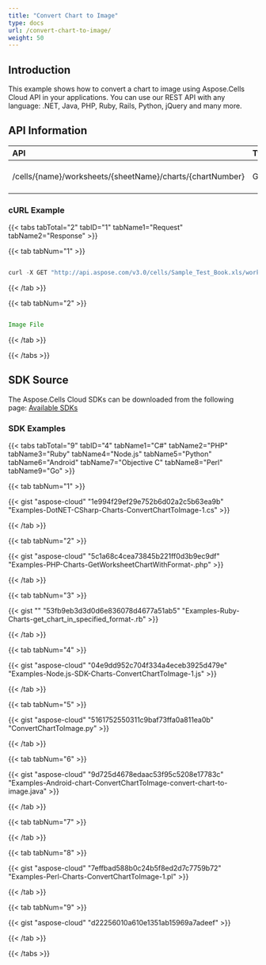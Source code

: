 ```yaml
---
title: "Convert Chart to Image"
type: docs
url: /convert-chart-to-image/
weight: 50
---
```


## **Introduction**
This example shows how to convert a chart to image using Aspose.Cells Cloud API in your applications. You can use our REST API with any language: .NET, Java, PHP, Ruby, Rails, Python, jQuery and many more.
## **API Information**

|**API**|**Type**|**Description**|**Resource Link**|
| :- | :- | :- | :- |
|/cells/{name}/worksheets/{sheetName}/charts/{chartNumber}|GET|Gets chart in some format|[GetWorksheetChart](https://apireference.aspose.cloud/cells/#/Charts/GetWorksheetChart)|
### **cURL Example**
{{< tabs tabTotal="2" tabID="1" tabName1="Request" tabName2="Response" >}}

{{< tab tabNum="1" >}}

```java

curl -X GET "http://api.aspose.com/v3.0/cells/Sample_Test_Book.xls/worksheets/Sheet5/charts/0?format=png" -H "Content-Type: application/json"

```

{{< /tab >}}

{{< tab tabNum="2" >}}

```java

Image File

```

{{< /tab >}}

{{< /tabs >}}
## **SDK Source**
The Aspose.Cells Cloud SDKs can be downloaded from the following page: [Available SDKs](/cells/available-sdks/)
### **SDK Examples**
{{< tabs tabTotal="9" tabID="4" tabName1="C#" tabName2="PHP" tabName3="Ruby" tabName4="Node.js" tabName5="Python" tabName6="Android" tabName7="Objective C" tabName8="Perl" tabName9="Go" >}}

{{< tab tabNum="1" >}}

{{< gist "aspose-cloud" "1e994f29ef29e752b6d02a2c5b63ea9b" "Examples-DotNET-CSharp-Charts-ConvertChartToImage-1.cs" >}}

{{< /tab >}}

{{< tab tabNum="2" >}}

{{< gist "aspose-cloud" "5c1a68c4cea73845b221ff0d3b9ec9df" "Examples-PHP-Charts-GetWorksheetChartWithFormat-.php" >}}

{{< /tab >}}

{{< tab tabNum="3" >}}

{{< gist "" "53fb9eb3d3d0d6e836078d4677a51ab5" "Examples-Ruby-Charts-get_chart_in_specified_format-.rb" >}}

{{< /tab >}}

{{< tab tabNum="4" >}}

{{< gist "aspose-cloud" "04e9dd952c704f334a4eceb3925d479e" "Examples-Node.js-SDK-Charts-ConvertChartToImage-1.js" >}}

{{< /tab >}}

{{< tab tabNum="5" >}}

{{< gist "aspose-cloud" "5161752550311c9baf73ffa0a811ea0b" "ConvertChartToImage.py" >}}

{{< /tab >}}

{{< tab tabNum="6" >}}

{{< gist "aspose-cloud" "9d725d4678edaac53f95c5208e17783c" "Examples-Android-chart-ConvertChartToImage-convert-chart-to-image.java" >}}

{{< /tab >}}

{{< tab tabNum="7" >}}

{{< /tab >}}

{{< tab tabNum="8" >}}

{{< gist "aspose-cloud" "7effbad588b0c24b5f8ed2d7c7759b72" "Examples-Perl-Charts-ConvertChartToImage-1.pl" >}}

{{< /tab >}}

{{< tab tabNum="9" >}}

{{< gist "aspose-cloud" "d22256010a610e1351ab15969a7adeef" >}}

{{< /tab >}}

{{< /tabs >}}
